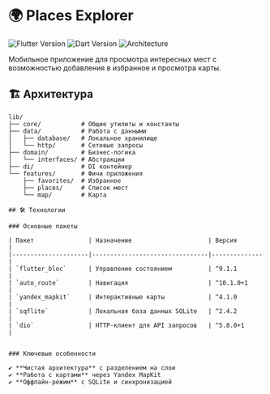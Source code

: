 
# 🌍 Places Explorer

<img src="https://img.shields.io/badge/Flutter-3.13.9-blue?logo=flutter" alt="Flutter Version">
<img src="https://img.shields.io/badge/Dart-3.1.5-blue?logo=dart" alt="Dart Version">
<img src="https://img.shields.io/badge/Architecture-Clean%20Architecture-green" alt="Architecture">

Мобильное приложение для просмотра интересных мест с возможностью добавления в избранное и просмотра карты.

## 🏗 Архитектура

```plaintext
lib/
├── core/           # Общие утилиты и константы
├── data/           # Работа с данными
│   ├── database/   # Локальное хранилище
│   └── http/       # Сетевые запросы
├── domain/         # Бизнес-логика
│   └── interfaces/ # Абстракции
├── di/             # DI контейнер
└── features/       # Фичи приложения
    ├── favorites/  # Избранное
    ├── places/     # Список мест
    └── map/        # Карта

## 🛠 Технологии

### Основные пакеты

| Пакет               | Назначение                     | Версия       |
|---------------------|--------------------------------|--------------|
| `flutter_bloc`      | Управление состоянием          | ^9.1.1       |
| `auto_route`        | Навигация                      | ^10.1.0+1    |
| `yandex_mapkit`     | Интерактивные карты            | ^4.1.0       |
| `sqflite`           | Локальная база данных SQLite   | ^2.4.2       |
| `dio`               | HTTP-клиент для API запросов   | ^5.8.0+1     |


### Ключевые особенности

✔ **Чистая архитектура** с разделением на слои  
✔ **Работа с картами** через Yandex MapKit  
✔ **Оффлайн-режим** с SQLite и синхронизацией  
